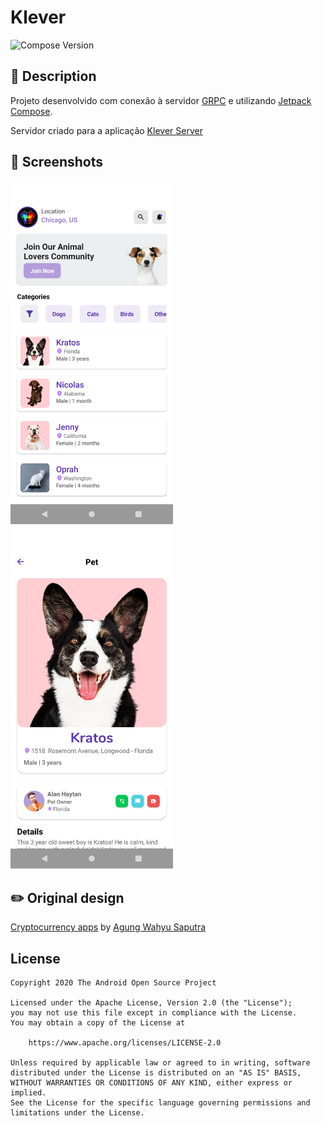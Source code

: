 # Klever

![Compose Version](https://img.shields.io/badge/Compose-1.0.0--beta02-brightgreen)


## :scroll: Description
Projeto desenvolvido com conexão à servidor [GRPC](https://grpc.io/) e utilizando [Jetpack Compose](https://developer.android.com/jetpack/compose?hl=pt-br).

Servidor criado para a aplicação [Klever Server](https://github.com/lucas-cordeiro/Server-GRPC)

## :camera_flash: Screenshots
<img src="/results/screenshot_1.png" width="260">&emsp;<img src="/results/screenshot_2.png" width="260">

## :pencil2: Original design
[Cryptocurrency apps](https://dribbble.com/shots/14223823-Cryptocurrency-apps) by [Agung Wahyu Saputra](https://dribbble.com/agungwsaputra)


## License
```
Copyright 2020 The Android Open Source Project

Licensed under the Apache License, Version 2.0 (the "License");
you may not use this file except in compliance with the License.
You may obtain a copy of the License at

    https://www.apache.org/licenses/LICENSE-2.0

Unless required by applicable law or agreed to in writing, software
distributed under the License is distributed on an "AS IS" BASIS,
WITHOUT WARRANTIES OR CONDITIONS OF ANY KIND, either express or implied.
See the License for the specific language governing permissions and
limitations under the License.
```
